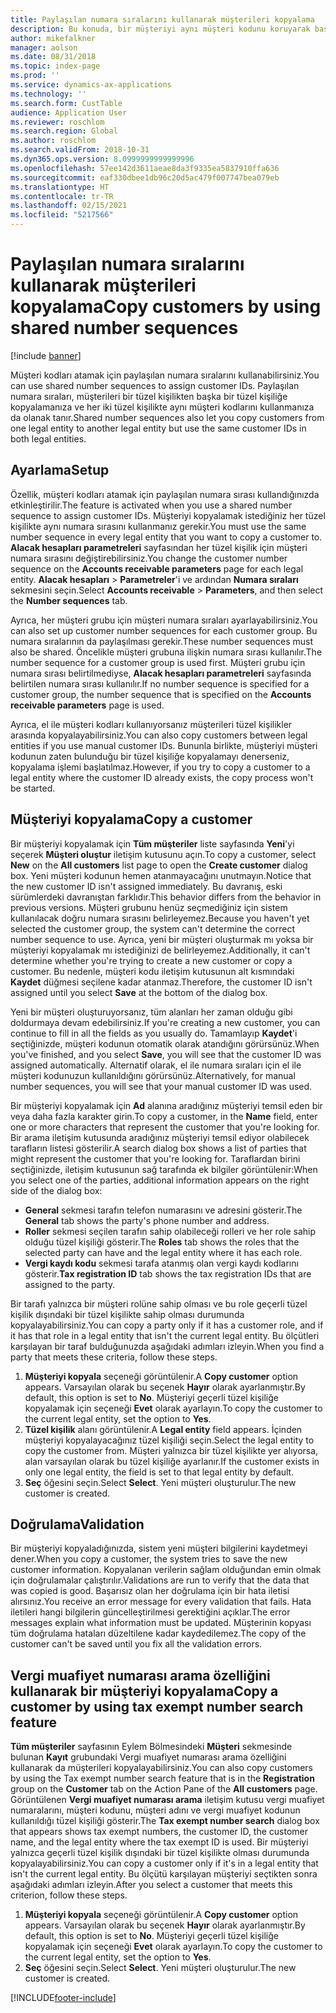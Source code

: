 ```yaml
---
title: Paylaşılan numara sıralarını kullanarak müşterileri kopyalama
description: Bu konuda, bir müşteriyi aynı müşteri kodunu koruyarak başka bir tüzel kişiliğe kopyalamak için paylaşılan numara sıralarının nasıl kullanılacağı açıklanmaktadır.
author: mikefalkner
manager: aolson
ms.date: 08/31/2018
ms.topic: index-page
ms.prod: ''
ms.service: dynamics-ax-applications
ms.technology: ''
ms.search.form: CustTable
audience: Application User
ms.reviewer: roschlom
ms.search.region: Global
ms.author: roschlom
ms.search.validFrom: 2018-10-31
ms.dyn365.ops.version: 8.0999999999999996
ms.openlocfilehash: 57ee142d3611aeae8da3f9335ea5837910ffa636
ms.sourcegitcommit: eaf330dbee1db96c20d5ac479f007747bea079eb
ms.translationtype: HT
ms.contentlocale: tr-TR
ms.lasthandoff: 02/15/2021
ms.locfileid: "5217566"
---
```

# <a name="copy-customers-by-using-shared-number-sequences"></a><span data-ttu-id="870fc-103">Paylaşılan numara sıralarını kullanarak müşterileri kopyalama</span><span class="sxs-lookup"><span data-stu-id="870fc-103">Copy customers by using shared number sequences</span></span>

[!include [banner](../includes/banner.md)]

<span data-ttu-id="870fc-104">Müşteri kodları atamak için paylaşılan numara sıralarını kullanabilirsiniz.</span><span class="sxs-lookup"><span data-stu-id="870fc-104">You can use shared number sequences to assign customer IDs.</span></span> <span data-ttu-id="870fc-105">Paylaşılan numara sıraları, müşterileri bir tüzel kişilikten başka bir tüzel kişiliğe kopyalamanıza ve her iki tüzel kişilikte aynı müşteri kodlarını kullanmanıza da olanak tanır.</span><span class="sxs-lookup"><span data-stu-id="870fc-105">Shared number sequences also let you copy customers from one legal entity to another legal entity but use the same customer IDs in both legal entities.</span></span>

## <a name="setup"></a><span data-ttu-id="870fc-106">Ayarlama</span><span class="sxs-lookup"><span data-stu-id="870fc-106">Setup</span></span>

<span data-ttu-id="870fc-107">Özellik, müşteri kodları atamak için paylaşılan numara sırası kullandığınızda etkinleştirilir.</span><span class="sxs-lookup"><span data-stu-id="870fc-107">The feature is activated when you use a shared number sequence to assign customer IDs.</span></span> <span data-ttu-id="870fc-108">Müşteriyi kopyalamak istediğiniz her tüzel kişilikte aynı numara sırasını kullanmanız gerekir.</span><span class="sxs-lookup"><span data-stu-id="870fc-108">You must use the same number sequence in every legal entity that you want to copy a customer to.</span></span> <span data-ttu-id="870fc-109">**Alacak hesapları parametreleri** sayfasından her tüzel kişilik için müşteri numara sırasını değiştirebilirsiniz.</span><span class="sxs-lookup"><span data-stu-id="870fc-109">You change the customer number sequence on the **Accounts receivable parameters** page for each legal entity.</span></span> <span data-ttu-id="870fc-110">**Alacak hesapları** \> **Parametreler**'i ve ardından **Numara sıraları** sekmesini seçin.</span><span class="sxs-lookup"><span data-stu-id="870fc-110">Select **Accounts receivable** \> **Parameters**, and then select the **Number sequences** tab.</span></span>

<span data-ttu-id="870fc-111">Ayrıca, her müşteri grubu için müşteri numara sıraları ayarlayabilirsiniz.</span><span class="sxs-lookup"><span data-stu-id="870fc-111">You can also set up customer number sequences for each customer group.</span></span> <span data-ttu-id="870fc-112">Bu numara sıralarının da paylaşılması gerekir.</span><span class="sxs-lookup"><span data-stu-id="870fc-112">These number sequences must also be shared.</span></span> <span data-ttu-id="870fc-113">Öncelikle müşteri grubuna ilişkin numara sırası kullanılır.</span><span class="sxs-lookup"><span data-stu-id="870fc-113">The number sequence for a customer group is used first.</span></span> <span data-ttu-id="870fc-114">Müşteri grubu için numara sırası belirtilmediyse, **Alacak hesapları parametreleri** sayfasında belirtilen numara sırası kullanılır.</span><span class="sxs-lookup"><span data-stu-id="870fc-114">If no number sequence is specified for a customer group, the number sequence that is specified on the **Accounts receivable parameters** page is used.</span></span>

<span data-ttu-id="870fc-115">Ayrıca, el ile müşteri kodları kullanıyorsanız müşterileri tüzel kişilikler arasında kopyalayabilirsiniz.</span><span class="sxs-lookup"><span data-stu-id="870fc-115">You can also copy customers between legal entities if you use manual customer IDs.</span></span> <span data-ttu-id="870fc-116">Bununla birlikte, müşteriyi müşteri kodunun zaten bulunduğu bir tüzel kişiliğe kopyalamayı denerseniz, kopyalama işlemi başlatılmaz.</span><span class="sxs-lookup"><span data-stu-id="870fc-116">However, if you try to copy a customer to a legal entity where the customer ID already exists, the copy process won't be started.</span></span>

## <a name="copy-a-customer"></a><span data-ttu-id="870fc-117">Müşteriyi kopyalama</span><span class="sxs-lookup"><span data-stu-id="870fc-117">Copy a customer</span></span>

<span data-ttu-id="870fc-118">Bir müşteriyi kopyalamak için **Tüm müşteriler** liste sayfasında **Yeni**'yi seçerek **Müşteri oluştur** iletişim kutusunu açın.</span><span class="sxs-lookup"><span data-stu-id="870fc-118">To copy a customer, select **New** on the **All customers** list page to open the **Create customer** dialog box.</span></span> <span data-ttu-id="870fc-119">Yeni müşteri kodunun hemen atanmayacağını unutmayın.</span><span class="sxs-lookup"><span data-stu-id="870fc-119">Notice that the new customer ID isn't assigned immediately.</span></span> <span data-ttu-id="870fc-120">Bu davranış, eski sürümlerdeki davranıştan farklıdır.</span><span class="sxs-lookup"><span data-stu-id="870fc-120">This behavior differs from the behavior in previous versions.</span></span> <span data-ttu-id="870fc-121">Müşteri grubunu henüz seçmediğiniz için sistem kullanılacak doğru numara sırasını belirleyemez.</span><span class="sxs-lookup"><span data-stu-id="870fc-121">Because you haven't yet selected the customer group, the system can't determine the correct number sequence to use.</span></span> <span data-ttu-id="870fc-122">Ayrıca, yeni bir müşteri oluşturmak mı yoksa bir müşteriyi kopyalamak mı istediğinizi de belirleyemez.</span><span class="sxs-lookup"><span data-stu-id="870fc-122">Additionally, it can't determine whether you're trying to create a new customer or copy a customer.</span></span> <span data-ttu-id="870fc-123">Bu nedenle, müşteri kodu iletişim kutusunun alt kısmındaki **Kaydet** düğmesi seçilene kadar atanmaz.</span><span class="sxs-lookup"><span data-stu-id="870fc-123">Therefore, the customer ID isn't assigned until you select **Save** at the bottom of the dialog box.</span></span>

<span data-ttu-id="870fc-124">Yeni bir müşteri oluşturuyorsanız, tüm alanları her zaman olduğu gibi doldurmaya devam edebilirsiniz.</span><span class="sxs-lookup"><span data-stu-id="870fc-124">If you're creating a new customer, you can continue to fill in all the fields as you usually do.</span></span> <span data-ttu-id="870fc-125">Tamamlayıp **Kaydet**'i seçtiğinizde, müşteri kodunun otomatik olarak atandığını görürsünüz.</span><span class="sxs-lookup"><span data-stu-id="870fc-125">When you've finished, and you select **Save**, you will see that the customer ID was assigned automatically.</span></span> <span data-ttu-id="870fc-126">Alternatif olarak, el ile numara sıraları için el ile müşteri kodunuzun kullanıldığını görürsünüz.</span><span class="sxs-lookup"><span data-stu-id="870fc-126">Alternatively, for manual number sequences, you will see that your manual customer ID was used.</span></span>

<span data-ttu-id="870fc-127">Bir müşteriyi kopyalamak için **Ad** alanına aradığınız müşteriyi temsil eden bir veya daha fazla karakter girin.</span><span class="sxs-lookup"><span data-stu-id="870fc-127">To copy a customer, in the **Name** field, enter one or more characters that represent the customer that you're looking for.</span></span> <span data-ttu-id="870fc-128">Bir arama iletişim kutusunda aradığınız müşteriyi temsil ediyor olabilecek tarafların listesi gösterilir.</span><span class="sxs-lookup"><span data-stu-id="870fc-128">A search dialog box shows a list of parties that might represent the customer that you're looking for.</span></span> <span data-ttu-id="870fc-129">Taraflardan birini seçtiğinizde, iletişim kutusunun sağ tarafında ek bilgiler görüntülenir:</span><span class="sxs-lookup"><span data-stu-id="870fc-129">When you select one of the parties, additional information appears on the right side of the dialog box:</span></span>

- <span data-ttu-id="870fc-130">**General** sekmesi tarafın telefon numarasını ve adresini gösterir.</span><span class="sxs-lookup"><span data-stu-id="870fc-130">The **General** tab shows the party's phone number and address.</span></span>
- <span data-ttu-id="870fc-131">**Roller** sekmesi seçilen tarafın sahip olabileceği rolleri ve her role sahip olduğu tüzel kişiliği gösterir.</span><span class="sxs-lookup"><span data-stu-id="870fc-131">The **Roles** tab shows the roles that the selected party can have and the legal entity where it has each role.</span></span>
- <span data-ttu-id="870fc-132">**Vergi kaydı kodu** sekmesi tarafa atanmış olan vergi kaydı kodlarını gösterir.</span><span class="sxs-lookup"><span data-stu-id="870fc-132">**Tax registration ID** tab shows the tax registration IDs that are assigned to the party.</span></span>

<span data-ttu-id="870fc-133">Bir tarafı yalnızca bir müşteri rolüne sahip olması ve bu role geçerli tüzel kişilik dışındaki bir tüzel kişilikte sahip olması durumunda kopyalayabilirsiniz.</span><span class="sxs-lookup"><span data-stu-id="870fc-133">You can copy a party only if it has a customer role, and if it has that role in a legal entity that isn't the current legal entity.</span></span> <span data-ttu-id="870fc-134">Bu ölçütleri karşılayan bir taraf bulduğunuzda aşağıdaki adımları izleyin.</span><span class="sxs-lookup"><span data-stu-id="870fc-134">When you find a party that meets these criteria, follow these steps.</span></span>

1. <span data-ttu-id="870fc-135">**Müşteriyi kopyala** seçeneği görüntülenir.</span><span class="sxs-lookup"><span data-stu-id="870fc-135">A **Copy customer** option appears.</span></span> <span data-ttu-id="870fc-136">Varsayılan olarak bu seçenek **Hayır** olarak ayarlanmıştır.</span><span class="sxs-lookup"><span data-stu-id="870fc-136">By default, this option is set to **No**.</span></span> <span data-ttu-id="870fc-137">Müşteriyi geçerli tüzel kişiliğe kopyalamak için seçeneği **Evet** olarak ayarlayın.</span><span class="sxs-lookup"><span data-stu-id="870fc-137">To copy the customer to the current legal entity, set the option to **Yes**.</span></span> 
2. <span data-ttu-id="870fc-138">**Tüzel kişilik** alanı görüntülenir.</span><span class="sxs-lookup"><span data-stu-id="870fc-138">A **Legal entity** field appears.</span></span> <span data-ttu-id="870fc-139">İçinden müşteriyi kopyalayacağınız tüzel kişiliği seçin.</span><span class="sxs-lookup"><span data-stu-id="870fc-139">Select the legal entity to copy the customer from.</span></span> <span data-ttu-id="870fc-140">Müşteri yalnızca bir tüzel kişilikte yer alıyorsa, alan varsayılan olarak bu tüzel kişiliğe ayarlanır.</span><span class="sxs-lookup"><span data-stu-id="870fc-140">If the customer exists in only one legal entity, the field is set to that legal entity by default.</span></span>
3. <span data-ttu-id="870fc-141">**Seç** öğesini seçin.</span><span class="sxs-lookup"><span data-stu-id="870fc-141">Select **Select**.</span></span> <span data-ttu-id="870fc-142">Yeni müşteri oluşturulur.</span><span class="sxs-lookup"><span data-stu-id="870fc-142">The new customer is created.</span></span>

## <a name="validation"></a><span data-ttu-id="870fc-143">Doğrulama</span><span class="sxs-lookup"><span data-stu-id="870fc-143">Validation</span></span>

<span data-ttu-id="870fc-144">Bir müşteriyi kopyaladığınızda, sistem yeni müşteri bilgilerini kaydetmeyi dener.</span><span class="sxs-lookup"><span data-stu-id="870fc-144">When you copy a customer, the system tries to save the new customer information.</span></span> <span data-ttu-id="870fc-145">Kopyalanan verilerin sağlam olduğundan emin olmak için doğrulamalar çalıştırılır.</span><span class="sxs-lookup"><span data-stu-id="870fc-145">Validations are run to verify that the data that was copied is good.</span></span> <span data-ttu-id="870fc-146">Başarısız olan her doğrulama için bir hata iletisi alırsınız.</span><span class="sxs-lookup"><span data-stu-id="870fc-146">You receive an error message for every validation that fails.</span></span> <span data-ttu-id="870fc-147">Hata iletileri hangi bilgilerin güncelleştirilmesi gerektiğini açıklar.</span><span class="sxs-lookup"><span data-stu-id="870fc-147">The error messages explain what information must be updated.</span></span> <span data-ttu-id="870fc-148">Müşterinin kopyası tüm doğrulama hataları düzeltilene kadar kaydedilemez.</span><span class="sxs-lookup"><span data-stu-id="870fc-148">The copy of the customer can't be saved until you fix all the validation errors.</span></span>

## <a name="copy-a-customer-by-using-tax-exempt-number-search-feature"></a><span data-ttu-id="870fc-149">Vergi muafiyet numarası arama özelliğini kullanarak bir müşteriyi kopyalama</span><span class="sxs-lookup"><span data-stu-id="870fc-149">Copy a customer by using tax exempt number search feature</span></span>

<span data-ttu-id="870fc-150">**Tüm müşteriler** sayfasının Eylem Bölmesindeki **Müşteri** sekmesinde bulunan **Kayıt** grubundaki Vergi muafiyet numarası arama özelliğini kullanarak da müşterileri kopyalayabilirsiniz.</span><span class="sxs-lookup"><span data-stu-id="870fc-150">You can also copy customers by using the Tax exempt number search feature that is in the **Registration** group on the **Customer** tab on the Action Pane of the **All customers** page.</span></span> <span data-ttu-id="870fc-151">Görüntülenen **Vergi muafiyet numarası arama** iletişim kutusu vergi muafiyet numaralarını, müşteri kodunu, müşteri adını ve vergi muafiyet kodunun kullanıldığı tüzel kişiliği gösterir.</span><span class="sxs-lookup"><span data-stu-id="870fc-151">The **Tax exempt number search** dialog box that appears shows tax exempt numbers, the customer ID, the customer name, and the legal entity where the tax exempt ID is used.</span></span> <span data-ttu-id="870fc-152">Bir müşteriyi yalnızca geçerli tüzel kişilik dışındaki bir tüzel kişilikte olması durumunda kopyalayabilirsiniz.</span><span class="sxs-lookup"><span data-stu-id="870fc-152">You can copy a customer only if it's in a legal entity that isn't the current legal entity.</span></span> <span data-ttu-id="870fc-153">Bu ölçütü karşılayan müşteriyi seçtikten sonra aşağıdaki adımları izleyin.</span><span class="sxs-lookup"><span data-stu-id="870fc-153">After you select a customer that meets this criterion, follow these steps.</span></span>

1. <span data-ttu-id="870fc-154">**Müşteriyi kopyala** seçeneği görüntülenir.</span><span class="sxs-lookup"><span data-stu-id="870fc-154">A **Copy customer** option appears.</span></span> <span data-ttu-id="870fc-155">Varsayılan olarak bu seçenek **Hayır** olarak ayarlanmıştır.</span><span class="sxs-lookup"><span data-stu-id="870fc-155">By default, this option is set to **No**.</span></span> <span data-ttu-id="870fc-156">Müşteriyi geçerli tüzel kişiliğe kopyalamak için seçeneği **Evet** olarak ayarlayın.</span><span class="sxs-lookup"><span data-stu-id="870fc-156">To copy the customer to the current legal entity, set the option to **Yes**.</span></span> 
2. <span data-ttu-id="870fc-157">**Seç** öğesini seçin.</span><span class="sxs-lookup"><span data-stu-id="870fc-157">Select **Select**.</span></span> <span data-ttu-id="870fc-158">Yeni müşteri oluşturulur.</span><span class="sxs-lookup"><span data-stu-id="870fc-158">The new customer is created.</span></span>


[!INCLUDE[footer-include](../../includes/footer-banner.md)]